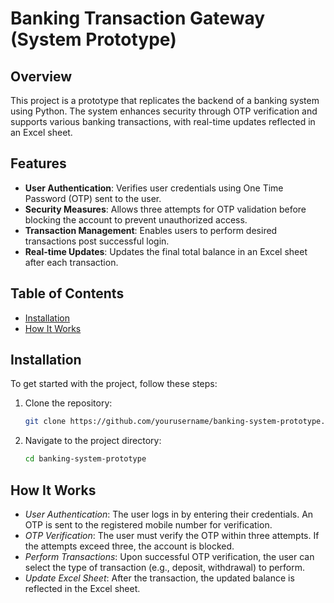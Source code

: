 # Banking Transaction Gateway (System Prototype)

## Overview
This project is a prototype that replicates the backend of a banking system using Python. The system enhances security through OTP verification and supports various banking transactions, with real-time updates reflected in an Excel sheet.

## Features
- **User Authentication**: Verifies user credentials using One Time Password (OTP) sent to the user.
- **Security Measures**: Allows three attempts for OTP validation before blocking the account to prevent unauthorized access.
- **Transaction Management**: Enables users to perform desired transactions post successful login.
- **Real-time Updates**: Updates the final total balance in an Excel sheet after each transaction.

## Table of Contents
- [Installation](#installation)
- [How It Works](#how-it-works)
  

## Installation
To get started with the project, follow these steps:

1. Clone the repository:
    ```bash
    git clone https://github.com/yourusername/banking-system-prototype.git
    ```
2. Navigate to the project directory:
    ```bash
    cd banking-system-prototype
    ```

## How It Works
- *User Authentication*: The user logs in by entering their credentials. An OTP is sent to the registered mobile number for verification.
- *OTP Verification*: The user must verify the OTP within three attempts. If the attempts exceed three, the account is blocked.
- *Perform Transactions*: Upon successful OTP verification, the user can select the type of transaction (e.g., deposit, withdrawal) to perform.
- *Update Excel Sheet*: After the transaction, the updated balance is reflected in the Excel sheet.
